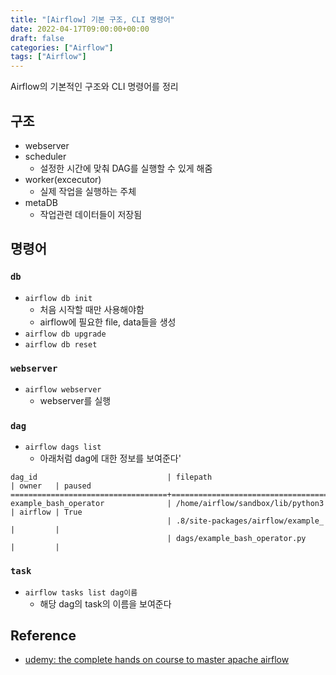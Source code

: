 ```yaml
---
title: "[Airflow] 기본 구조, CLI 명령어"
date: 2022-04-17T09:00:00+00:00
draft: false
categories: ["Airflow"]
tags: ["Airflow"]
---
```


Airflow의 기본적인 구조와 CLI 명령어를 정리
<!--more-->
## 구조
- webserver
- scheduler
  - 설정한 시간에 맞춰 DAG를 실행할 수 있게 해줌
- worker(excecutor)
  - 실제 작업을 실행하는 주체
- metaDB
  - 작업관련 데이터들이 저장됨

## 명령어
### `db`
- `airflow db init`
  - 처음 시작할 때만 사용해야함
  - airflow에 필요한 file, data들을 생성
- `airflow db upgrade`
- `airflow db reset`

### `webserver`
- `airflow webserver`
  - webserver를 실행

### `dag`
- `airflow dags list`
  - 아래처럼 dag에 대한 정보를 보여준다'
```
dag_id                             | filepath                          | owner   | paused
===================================+===================================+=========+=======
example_bash_operator              | /home/airflow/sandbox/lib/python3 | airflow | True  
                                   | .8/site-packages/airflow/example_ |         |       
                                   | dags/example_bash_operator.py     |         |      
```

### `task`
- `airflow tasks list dag이름`
  - 해당 dag의 task의 이름을 보여준다

## Reference
- [udemy: the complete hands on course to master apache airflow](https://www.udemy.com/course/the-complete-hands-on-course-to-master-apache-airflow)